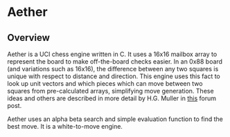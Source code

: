 # Aether

## Overview

Aether is a UCI chess engine written in C. It uses a 16x16 mailbox array to represent the board to make off-the-board checks easier. In an 0x88 board (and variations such as 16x16), the difference between any two squares is unique with respect to distance and direction. This engine uses this fact to look up unit vectors and which pieces which can move between two squares from pre-calculated arrays, simplifying move generation. These ideas and others are described in more detail by H.G. Muller in [this](https://talkchess.com/viewtopic.php?t=81265) forum post.

Aether uses an alpha beta search and simple evaluation function to find the best move. It is a white-to-move engine.